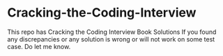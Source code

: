 # Cracking-the-Coding-Interview
This repo has Cracking the Coding Interview Book Solutions
If you found any discrepancies or any solution is wrong or will not work on some test case. Do let me know.
